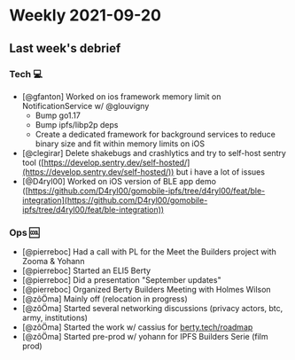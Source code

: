 # Weekly 2021-09-20

## Last week's debrief

### Tech :computer:

- [@gfanton] Worked on ios framework memory limit on NotificationService w/ @glouvigny
    - Bump go1.17
    - Bump ipfs/libp2p deps
    - Create a dedicated framework for background services to reduce binary size and fit within memory limits on iOS
- [@clegirar] Delete shakebugs and crashlytics and try to self-host sentry tool ([https://develop.sentry.dev/self-hosted/](https://develop.sentry.dev/self-hosted/)) but i have a lot of issues
- [@D4ryl00] Worked on iOS version of BLE app demo ([https://github.com/D4ryl00/gomobile-ipfs/tree/d4ryl00/feat/ble-integration](https://github.com/D4ryl00/gomobile-ipfs/tree/d4ryl00/feat/ble-integration))

### Ops 🆒

- [@pierreboc] Had a call with PL for the Meet the Builders project with Zooma & Yohann
- [@pierreboc] Started an ELI5 Berty
- [@pierreboc] Did a presentation "September updates"
- [@pierreboc] Organized Berty Builders Meeting with Holmes Wilson
- [@zôÖma] Mainly off (relocation in progress)
- [@zôÖma] Started several networking discussions (privacy actors, btc, army, institutions)
- [@zôÖma] Started the work w/ cassius for [berty.tech/roadmap](http://berty.tech/roadmap)
- [@zôÖma] Started pre-prod w/ yohann for IPFS Builders Serie (film prod)
